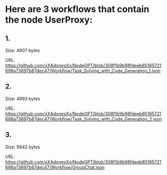 # Here are 3 workflows that contain the node UserProxy:

## 1. 

Size: 4907 bytes

URL: https://github.com/xXAdonesXx/NodeGPT/blob/308f1b9b98fdeeb85185721698a73697b87dec47/Workflow/Task_Solving_with_Code_Generation_1.json

## 2. 

Size: 4993 bytes

URL: https://github.com/xXAdonesXx/NodeGPT/blob/308f1b9b98fdeeb85185721698a73697b87dec47/Workflow/Task_Solving_with_Code_Generation_2.json

## 3. 

Size: 9842 bytes

URL: https://github.com/xXAdonesXx/NodeGPT/blob/308f1b9b98fdeeb85185721698a73697b87dec47/Workflow/GroupChat.json

